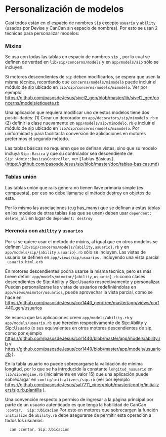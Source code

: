# Personalización de modelos

Casi todos están en el espacio de nombres ```Sip``` excepto ```usuario``` y ```ability``` (usados por Devise y CanCan sin espacio de nombres).  Por esto se usan 2 técnicas para personalizar modelos:

### Mixins

Se usa con todas las tablas en espacio de nombres ```sip_```, por lo cual se definen de verdad en ```lib/sip/concerns/models``` y en ```app/models/sip``` sólo  se incluyen.  

Si motores descendientes de ```sip``` deben modificarlos, se espera que usen la misma técnica, recordando que ```concerns/models/mimodelo``` puede incluir el módulo de sip ubicado en ```lib/sip/concerns/models/mimodelo```.   Ver por ejemplo https://github.com/pasosdeJesus/sivel2_gen/blob/master/lib/sivel2_gen/concerns/models/etiqueta.rb

Una aplicación que requiera modificar uno de estos modelos tiene dos posibilidades: (1) Crear un decorador en ```app/decorators/sip/mimodelo.rb``` o (2) definir la clase nuevamente en ```app/models/sip/mimodelo.rb``` e incluir el módulo de sip ubicado en ```lib/sip/concerns/models/mimodelo```.      Por uniformidad y para facilitar la conversión de aplicaciones en motores preferimos el segundo método.

Las tablas básicas no requieren que se definan vistas, sino que su modelo incluya ```Sip::Basica``` y que su  controlador sea descendiente de ```Sip::Admin::BasicasController```, ver [Tablas Básicas] (https://github.com/pasosdeJesus/sip/blob/master/doc/tablas-basicas.md)

### Tablas unión
Las tablas unión que rails genera no tienen llave primaria simple (es compuesta), por eso no debe llamarse el método destroy en objetos de esta.

Por lo mismo las asociaciones (e.g has_many) que se definan a estas tablas en los modelos de otras tablas (las que se unen) deben usar ```dependent: delete_all``` en lugar de ```dependent: destroy```

### Herencia con ```ability``` y ```usuarios```

Por si se quiere usar el método de mixins, al igual que en otros modelos se definen ```lib/sip/concerns/models/{ability,usuario}.rb``` y en ```app/models/sip/{ability,usuario}.rb``` sólo se incluyen.   Las vistas de usuario se definen en ```app/views/sip/usuarios,``` incluyendo una vista parcial ```_usuario.html.erb```

En motores descendientes podría usarse la misma técnica, pero es más breve definir ```app/models/mimotor/{ability,usuario}.rb``` como clases descendientes de Sip::Ability y Sip::Usuario respectivamente y personalizar.  Pueden personalizarse las vistas de usuarios redefiniéndolas en ```app/views/mimotor/usuarios```, puede aprovechar la vista parcial, como se hace en https://github.com/pasosdeJesus/cor1440_gen/tree/master/app/views/cor1440_gen/usuarios

Se espera que las aplicaciones creen ```app/models/ability.rb``` y  ```app/models/usuario.rb``` que hereden respectivamente de Sip::Ability y Sip::Usuario (o sus equivalentes en otros motores descendientes de sip, como por ejemplo https://github.com/pasosdeJesus/cor1440/blob/master/app/models/ability.rb y https://github.com/pasosdeJesus/cor1440/blob/master/app/models/usuario.rb ).

En la tabla usuario no puede sobrecargarse la validación de mínima longitud, por lo que se ha introducido la constante  ```longitud_nusuario``` en ```lib/sip/engine.rb``` (inicialmente en valor 15) que una aplicación puede sobrecargar en ```config/initializers/sip.rb```  (ver por ejemplo <https://github.com/pasosdeJesus/sal7711_cinep/blob/master/config/initializers/sip.rb.plantilla> ).

Una convención respecto a permiso de ingresar a la página principal por parte de un usuario autenticado es que tenga la habilidad de CanCan ```:contar,  Sip::Ubicacion``` Por esto en motores que sobrecargen la función ```initialize``` de ```ability.rb``` debe asegurarse de permitir esta operación a todos los usuarios:
```
  can :contar, Sip::Ubicacion
```
